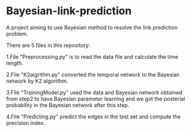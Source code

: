 # Bayesian-link-prediction
A project aiming to use Bayesian method to resolve the link prediction problem.

There are 5 files in this repository:

1.File "Preprocessing.py" is to read the data file and calculate the time length.

2.File "K2algrithm.py" converted the temporal network to the Bayesian network by K2 algorithm.

3.File "TrainingModel.py" used the data and Bayesian network obtained from step2 to have Bayesian parameter learning and we got the posterial probability in the Bayesian network after this step.

4.File "Predicting.py" predict the edges in the test set and compute the precision index.


